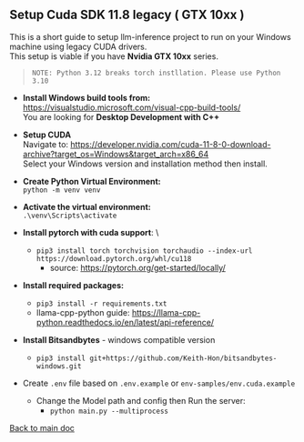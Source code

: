 ## Setup Cuda SDK 11.8 legacy ( GTX 10xx )
This is a short guide to setup llm-inference project to run on your Windows machine using legacy CUDA drivers. \
This setup is viable if you have **Nvidia GTX 10xx** series.

>`NOTE: Python 3.12 breaks torch instllation. Please use Python 3.10`

- **Install Windows build tools from:** \
https://visualstudio.microsoft.com/visual-cpp-build-tools/ \
You are looking for **Desktop Development with C++**


- **Setup CUDA** \
Navigate to: https://developer.nvidia.com/cuda-11-8-0-download-archive?target_os=Windows&target_arch=x86_64 \
Select your Windows version and installation method then install.

 
- **Create Python Virtual Environment:**\
`python -m venv venv`


- **Activate the virtual environment:** \
 `.\venv\Scripts\activate`


- **Install pytorch with cuda support**: \
  - `pip3 install torch torchvision torchaudio --index-url https://download.pytorch.org/whl/cu118`
    - source: https://pytorch.org/get-started/locally/ 
   

- **Install required packages:** 
  - `pip3 install -r requirements.txt`
  - llama-cpp-python guide: https://llama-cpp-python.readthedocs.io/en/latest/api-reference/


- **Install Bitsandbytes** - windows compatible version 
  - `pip3 install git+https://github.com/Keith-Hon/bitsandbytes-windows.git`


- Create `.env` file based on `.env.example` or `env-samples/env.cuda.example`
  - Change the Model path and config then Run the server:
    - `python main.py --multiprocess`

[Back to main doc](../README.md)